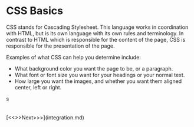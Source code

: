 # CSS Basics

CSS stands for Cascading Stylesheet. This language works in coordination with HTML, but is its own language with its own rules and terminology. In contrast to HTML which is responsible for the content of the page, CSS is responsible for the presentation of the page.

Examples of what CSS can help you determine include:
<p>
	<ul> 
		<li> What background color you want the page to be, or a paragraph. </li>
		<li> What font or font size you want for your headings or your normal text. </li>
		<li> How large you want the images, and whether you want them aligned center, left or right. </li>
	</ul>
</p>s
<br/>
<br/>
<br/>
[<<<Previous<<<](create_site.md) | [>>>Next>>>](integration.md)